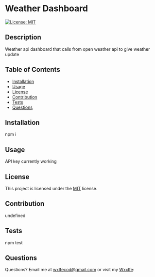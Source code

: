 # Weather Dashboard
[![License: MIT](https://img.shields.io/badge/License-MIT-yellow.svg)](https://opensource.org/licenses/MIT)
## Description
Weather api dashboard that calls from open weather api to give weather update
## Table of Contents
* [Installation](#installation)
* [Usage](#usage)
* [License](#license)
* [Contribution](#contribution)
* [Tests](#tests)
* [Questions](#questions)
     
## Installation
npm i
  
## Usage
API key currently working
  
## License
This project is licensed under the [MIT](https://opensource.org/licenses/MIT) license.
  
## Contribution
undefined
  
## Tests
npm test
  
## Questions
Questions?  Email me at wxlfecod@gmail.com or visit my [Wxxlfe](GitHub):